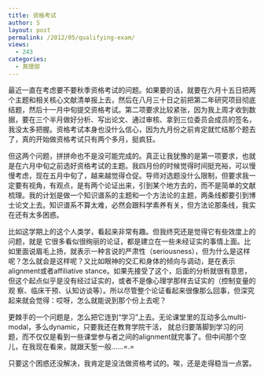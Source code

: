 ```yaml
---
title: 资格考试
author: S
layout: post
permalink: /2012/05/qualifying-exam/
views:
  - 243
categories:
  - 真理部
---
```

最近一直在考虑要不要秋季资格考试的问题。如果要的话，就要在六月十五日把两个主题和相关核心文献清单报上去，然后在八月三十日之前把第二年研究项目彻底结题，然后十一月中旬提交资格考试。第二项要求比较紧张，因为我上周才收到数据，要在三个半月做好分析、写出论文、通过审核、拿到三位委员会成员的签名，我没太多把握。资格考试本身也没什么信心，因为九月份之前肯定就忙结那个题去了，真的开始做资格考试只有两个多月，挺疯狂。

但这两个问题，拼拼命也不是没可能完成的。真正让我犹豫的是第一项要求，也就是在六月中旬之前选好资格考试的主题。我四月份的时候觉得时间挺充裕，可以慢慢考虑，现在五月中旬了，越来越觉得仓促。导师对选题没什么限制，但要求我一定要有视角，有观点，是有两个论证出来，引到某个地方去的，而不是简单的文献梳理。我的计划是做一个知识谱系的主题和一个方法论的主题，两条线都要引到博士论文上去。知识谱系不算太难，必然会跟科学素养有关，但方法论那条线，我实在还有太多困惑。

比如这学期上的这个人类学，看起来非常有趣。但我终究还是觉得它有些效度上的问题，就是 它很多看似很绚丽的论证，都是建立在一些未经证实的事情上面。比如里面说眉毛上扬，就表示一种言说的严肃性（seriousness），但为什么是这样呢？怎么就会是这样呢？又比如眼神的交汇和身体的倾向与调动，是在表示alignment或者affiliative stance。如果先接受了这个，后面的分析就很有意思，但这个起点似乎是没有经过证实的，或者不是像心理学那样去证实的（控制变量的观 察、临床干预、认知访谈等）。所以尽管整个论证看起来很像那么回事，但深究起来就会觉得：哎呀，怎么就能说到那个份上去呢？

更棘手的一个问题是，怎么把它连到“学习”上去。无论课堂里的互动多么multi-modal，多么dynamic，只要我还在教育学院干活， 就总归要落脚到学习的问题，而不仅仅是看到一些课堂参与者之间的alignment就完事了。但中间那个空儿，在我现在看来，就跟天堑一般……=.=

只要这个困惑还没解决，我肯定是没法做资格考试的。唉，还是走得稳当一点罢。